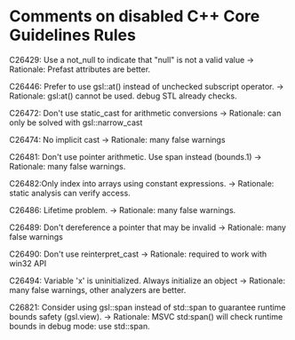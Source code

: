 ﻿# Comments on disabled C++ Core Guidelines Rules

C26429: Use a not_null to indicate that "null" is not a valid value
-> Rationale: Prefast attributes are better.

C26446: Prefer to use gsl::at() instead of unchecked subscript operator.
-> Rationale: gsl:at() cannot be used. debug STL already checks.


C26472: Don't use static_cast for arithmetic conversions
-> Rationale: can only be solved with gsl::narrow_cast

C26474: No implicit cast
-> Rationale: many false warnings

C26481: Don't use pointer arithmetic. Use span instead (bounds.1)
-> Rationale: many false warnings.

C26482:Only index into arrays using constant expressions.
-> Rationale: static analysis can verify access.

C26486: Lifetime problem.
-> Rationale: many false warnings.

C26489: Don't dereference a pointer that may be invalid
-> Rationale: many false warnings

C26490: Don't use reinterpret_cast
-> Rationale: required to work with win32 API

C26494: Variable 'x' is uninitialized. Always initialize an object
-> Rationale: many false warnings, other analyzers are better.

C26821: Consider using gsl::span instead of std::span to guarantee runtime bounds safety (gsl.view).
-> Rationale: MSVC std:span() will check runtime bounds in debug mode: use std::span.
